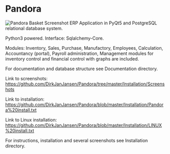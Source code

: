 # Pandora

![Pandora Basket Screenshot](https://github.com//DirkJanJansen//Pandora//Installation//Screenshots//Change-Basket.png)
 ERP Application in PyQt5 and PostgreSQL relational database system.
  
 Python3 powered.
 Interface: Sqlalchemy-Core.
 
 Modules: Inventory, Sales, Purchase, Manufactory,
 Employees, Calculation, Accountancy (portal), Payroll administration,
 Management modules for inventory control and financial control with graphs are included.

 For documentation and database structure see Documentation directory.
 
 Link to screenshots: https://github.com/DirkJanJansen/Pandora/tree/master/Installation/Screenshots
 
 Link to installation: https://github.com/DirkJanJansen/Pandora/blob/master/Installation/Pandora%20install.txt
 
 Link to Linux installation: https://github.com/DirkJanJansen/Pandora/blob/master/Installation/LINUX%20install.txt
 
 For instructions, installation and several screenshots see Installation directory.
 
 
 

